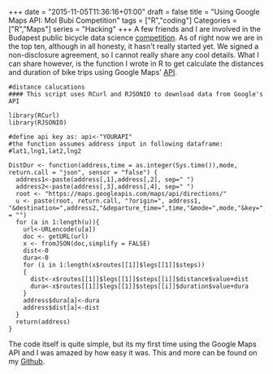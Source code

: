 +++
date = "2015-11-05T11:36:16+01:00"
draft = false
title = "Using Google Maps API: Mol Bubi Competition"
tags = ["R","coding"]
Categories = ["R","Maps"]
series = "Hacking"
+++
A few friends and I are involved in the Budapest public bicycle data science [competition](https://dms.sztaki.hu/bubi/#/app/home). As of right now we are in the top ten, although in all honesty, it hasn't really started yet.
We signed a non-disclosure agreement, so I cannot really share any cool details. What I can share however, is the function I wrote in R to get calculate the distances and duration of bike trips using Google Maps' [API](https://developers.google.com/maps/?hl=en).

```
#distance calucations
#### This script uses RCurl and RJSONIO to download data from Google's API

library(RCurl)
library(RJSONIO)

#define api key as: api<-"YOURAPI"
#the function assumes address input in following dataframe:
#lat1,lng1,lat2,lng2

DistDur <- function(address,time = as.integer(Sys.time()),mode, return.call = "json", sensor = "false") {
  address1<-paste(address[,1],address[,2], sep=" ")
  address2<-paste(address[,3],address[,4], sep=" ")
  root <- "https://maps.googleapis.com/maps/api/directions/"
  u <- paste(root, return.call, "?origin=", address1, "&destination=",address2,"&departure_time=",time,"&mode=",mode,"&key=",api,sep = "")
  for (a in 1:length(u)){
    url<-URLencode(u[a])
    doc <- getURL(url)
    x <- fromJSON(doc,simplify = FALSE)
    dist<-0
    dura<-0
    for (i in 1:length(x$routes[[1]]$legs[[1]]$steps))
    {
      dist<-x$routes[[1]]$legs[[1]]$steps[[i]]$distance$value+dist
      dura<-x$routes[[1]]$legs[[1]]$steps[[i]]$duration$value+dura
    }
    address$dura[a]<-dura
    address$dist[a]<-dist
  }
  return(address)
}
```
The code itself is quite simple, but its my first time using the Google Maps API and I was amazed by how easy it was. This and more can be found on my [Github](www.github.com/sobradob).
